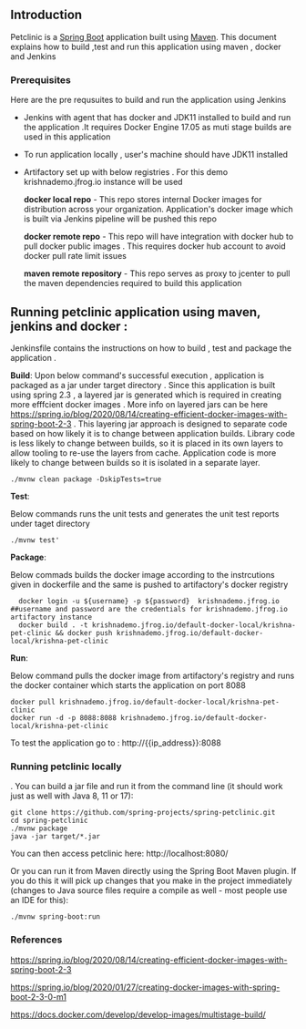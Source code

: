 ## Introduction
Petclinic is a [Spring Boot](https://spring.io/guides/gs/spring-boot) application built using [Maven](https://spring.io/guides/gs/maven/).
This document explains how to build ,test and run this application using maven , docker and Jenkins 

### Prerequisites

Here are the pre requsuites to build and run the application using Jenkins 

- Jenkins with agent that has docker and JDK11 installed to build and run the application .It requires Docker Engine 17.05 as muti stage builds are used in this application
- To run application locally , user's machine should have JDK11 installed  
- Artifactory set up with below registries . For this demo krishnademo.jfrog.io instance will be used 

    **docker local repo** - This repo stores internal Docker images for distribution across your organization. Application's docker image which is built via Jenkins pipeline will be pushed this repo 
  
    **docker remote repo** - This repo will have integration with docker hub to pull docker public images . This requires docker hub account to avoid docker pull rate limit issues  
   
    **maven remote repository** - This repo serves as proxy to jcenter to pull the maven dependencies required to build this application


## Running petclinic application using maven, jenkins and docker :

Jenkinsfile contains the instructions on how to build , test and package the application . 

**Build**: 
Upon below command's successful execution , application is packaged as a jar under target directory . Since this application is built using spring 2.3 , a layered jar 
is generated which is required in creating more efffcient docker images . More info on layered jars can be here https://spring.io/blog/2020/08/14/creating-efficient-docker-images-with-spring-boot-2-3 . This layering jar approach is designed to separate code based on how likely it is to change between application builds. Library code is less likely to change between builds, so it is placed in its own layers to allow tooling to re-use the layers from cache. Application code is more likely to change between builds so it is isolated in a separate layer.

```
./mvnw clean package -DskipTests=true

```
**Test**:

Below commands runs the unit tests and generates the unit test reports under taget directory 

```
./mvnw test'
```

**Package**: 

Below commads builds the docker image according to the instrcutions given in dockerfile and the same is pushed to artifactory's docker registry 
```
  docker login -u ${username} -p ${password}  krishnademo.jfrog.io   ##username and password are the credentials for krishnademo.jfrog.io artifactory instance 
  docker build . -t krishnademo.jfrog.io/default-docker-local/krishna-pet-clinic && docker push krishnademo.jfrog.io/default-docker-local/krishna-pet-clinic

```

**Run**:

Below command pulls the docker image from artifactory's registry and runs the docker container which starts the application on port 8088
```
docker pull krishnademo.jfrog.io/default-docker-local/krishna-pet-clinic
docker run -d -p 8088:8088 krishnademo.jfrog.io/default-docker-local/krishna-pet-clinic

```
To test the application go to : http://{{ip_address}}:8088


### Running petclinic locally
. You can build a jar file and run it from the command line (it should work just as well with Java 8, 11 or 17):


```
git clone https://github.com/spring-projects/spring-petclinic.git
cd spring-petclinic
./mvnw package
java -jar target/*.jar
```

You can then access petclinic here: http://localhost:8080/

Or you can run it from Maven directly using the Spring Boot Maven plugin. If you do this it will pick up changes that you make in the project immediately (changes to Java source files require a compile as well - most people use an IDE for this):

```
./mvnw spring-boot:run
```

### References

https://spring.io/blog/2020/08/14/creating-efficient-docker-images-with-spring-boot-2-3

https://spring.io/blog/2020/01/27/creating-docker-images-with-spring-boot-2-3-0-m1

https://docs.docker.com/develop/develop-images/multistage-build/














